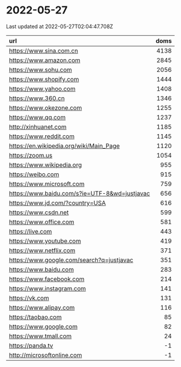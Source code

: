 # 2022-05-27

<!-- BEGIN -->
Last updated at 2022-05-27T02:04:47.708Z

url | doms
:- | -:
https://www.sina.com.cn | 4138
https://www.amazon.com | 2845
https://www.sohu.com | 2056
https://www.shopify.com | 1444
https://www.yahoo.com | 1408
https://www.360.cn | 1346
https://www.okezone.com | 1255
https://www.qq.com | 1237
http://xinhuanet.com | 1185
https://www.reddit.com | 1145
https://en.wikipedia.org/wiki/Main_Page | 1120
https://zoom.us | 1054
https://www.wikipedia.org | 955
https://weibo.com | 915
https://www.microsoft.com | 759
https://www.baidu.com/s?ie=UTF-8&wd=justjavac | 656
https://www.jd.com/?country=USA | 616
https://www.csdn.net | 599
https://www.office.com | 581
https://live.com | 443
https://www.youtube.com | 419
https://www.netflix.com | 371
https://www.google.com/search?q=justjavac | 351
https://www.baidu.com | 283
https://www.facebook.com | 214
https://www.instagram.com | 141
https://vk.com | 131
https://www.alipay.com | 116
https://taobao.com | 85
https://www.google.com | 82
https://www.tmall.com | 24
https://panda.tv | -1
http://microsoftonline.com | -1
<!-- END -->
